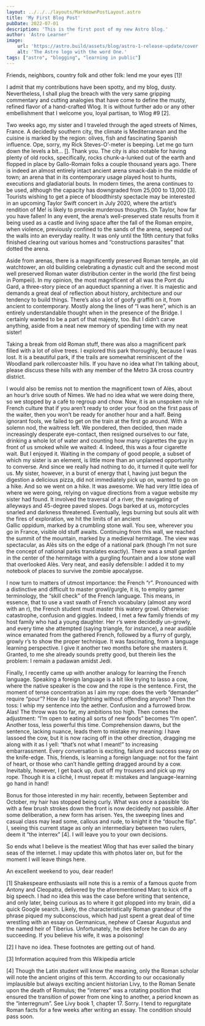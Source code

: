 ```yaml
---
layout: ../../../layouts/MarkdownPostLayout.astro
title: 'My First Blog Post'
pubDate: 2022-07-01
description: 'This is the first post of my new Astro blog.'
author: 'Astro Learner'
image:
    url: 'https://astro.build/assets/blog/astro-1-release-update/cover.jpeg' 
    alt: 'The Astro logo with the word One.'
tags: ["astro", "blogging", "learning in public"]
---
```




Friends, neighbors, country folk and other folk: lend me your eyes [1]!

I admit that my contributions have been spotty, and my blog, dusty. Nevertheless, I shall plug the breach with the very same gripping commentary and cutting analogies that have come to define the musty, refined flavor of a hand-crafted Wlog. It is without further ado or any other embellishment that I welcome you, loyal partisan, to Wlog #9 [2].

Two weeks ago, my sister and I traveled through the aged streets of Nimes, France. A decidedly southern city, the climate is Mediterranean and the cuisine is marked by the region: olives, fish and fascinating Spanish influence. Ope, sorry, my Rick Steves-O’-meter is beeping. Let me go turn down the levels a bit… []. Thank you. The city is also notable for having plenty of old rocks, specifically, rocks chunk-a-lunked out of the earth and flopped in place by Gallo-Romain folks a couple thousand years ago. There is indeed an almost entirely intact ancient arena smack-dab in the middle of town; an arena that in its contemporary usage played host to hunts, executions and gladiatorial bouts. In modern times, the arena continues to be used, although the capacity has downgraded from 25,000 to 13,000 [3]. Tourists wishing to get a piece of bloodthirsty spectacle may be interested in an upcoming Taylor Swift concert in July 2020, where the artist’s rendition of Me! is likely to provoke murderous thoughts. Oh Taylor, how far you have fallen! In any event, the arena’s well-preserved state results from it being used as a castle and living space after the fall of the Roman empire, when violence, previously confined to the sands of the arena, seeped out the walls into an everyday reality. It was only until the 19th century that folks finished clearing out various homes and “constructions parasites” that dotted the arena.

Aside from arenas, there is a magnificently preserved Roman temple, an old watchtower, an old building celebrating a dynastic cult and the second most well preserved Roman water distribution center in the world (the first being in Pompeii). In my opinion, the most magnificent of all was the Pont du Gard, a three-story piece of an aqueduct spanning a river. It is majestic and demands a great deal of reflection about history, architecture and our tendency to build things. There’s also a lot of goofy graffiti on it, from ancient to contemporary. Mostly along the lines of “I was here”, which is an entirely understandable thought when in the presence of the Bridge. I certainly wanted to be a part of that majesty, too. But I didn’t carve anything, aside from a neat new memory of spending time with my neat sister!

Taking a break from old Roman stuff, there was also a magnificent park filled with a lot of olive trees. I explored this park thoroughly, because I was lost. It is a beautiful park, if the trails are somewhat reminiscent of the Woodland park rollercoaster hills. If you have no idea what I’m talking about, please discuss these hills with any member of the Metro 3A cross country district.

I would also be remiss not to mention the magnificent town of Alès, about an hour’s drive south of Nimes. We had no idea what we were doing there, so we stopped by a café to regroup and chow. Now, it is an unspoken rule in French culture that if you aren’t ready to order your food on the first pass of the waiter, then you won’t be ready for another hour and a half. Being ignorant fools, we failed to get on the train at the first go around. With a solemn nod, the waitress left. We pondered, then decided, then made increasingly desperate eye-contact, then resigned ourselves to our fate, drinking a whole lot of water and counting how many cigarettes the guy in front of us smoked while we waited: 4. Indeed, this was a four cigarette wait. But I enjoyed it. Waiting in the company of good people, a subset of which my sister is an element, is little more than an unplanned opportunity to converse. And since we really had nothing to do, it turned it quite well for us. My sister, however, in a burst of energy that I, having just begun the digestion a delicious pizza, did not immediately pick up on, wanted to go on a hike. And so we went on a hike. It was awesome. We had very little idea of where we were going, relying on vague directions from a vague website my sister had found. It involved the traversal of a river, the navigating of alleyways and 45-degree paved slopes. Dogs barked at us, motorcycles snarled and darkness threatened. Eventually, legs burning but souls alit with the fires of exploration, we hit the limits of an ancient Gallic oppidum, marked by a crumbling stone wall. You see, wherever you go in France, visible old stuff awaits. Continuing from this wall, we reached the summit of the mountain, marked by a medieval hermitage. The view was spectacular, as Alès sits on the edge of a national park (though I’m not sure the concept of national parks translates exactly). There was a small garden in the center of the hermitage with a gurgling fountain and a low stone wall that overlooked Alès. Very neat, and easily defensible: I added it to my notebook of places to survive the zombie apocalypse.

I now turn to matters of utmost importance: the French “r”. Pronounced with a distinctive and difficult to master growl/gurgle, it is, to employ gamer terminology, the “skill check” of the French language. This means, in essence, that to use a vast swath of French vocabulary (almost any word with an r), the French student must master this watery growl. Otherwise: catastrophe, confusion and giggles. Indeed, I met a few family friends of my host family who had a young daughter. Her r’s were decidedly un-growly, and every time she attempted (saying triangle, for instance), a near audible wince emanated from the gathered French, followed by a flurry of gurgly, growly r’s to show the proper technique. It was fascinating, from a language learning perspective. I give it another two months before she masters it. Granted, to me she already sounds pretty good, but therein lies the problem: I remain a padawan amidst Jedi.

Finally, I recently came up with another analogy for learning the French language. Speaking a foreign language is a bit like trying to lasso a cow, where the native speaker is the cow and the rope is the sentence. First, the moment of tense concentration as I aim my rope: does the verb “demander” require “pour”? How do I say lightning without offending anyone? Then the toss: I whip my sentence into the aether. Confusion and a furrowed brow. Alas! The throw was too far, my ambitions too high. Then comes the adjustment: “I’m open to eating all sorts of new foods” becomes “I’m open”. Another toss, less powerful this time. Comprehension dawns, but the sentence, lacking nuance, leads them to mistake my meaning: I have lassoed the cow, but it is now racing off in the other direction, dragging me along with it as I yell: “that’s not what I meant!” to increasing embarrassment. Every conversation is exciting, failure and success sway on the knife-edge. This, friends, is learning a foreign language: not for the faint of heart, or those who can’t handle getting dragged around by a cow. Inevitably, however, I get back up, dust off my trousers and pick up my rope. Though it is a cliché, I must repeat it: mistakes and language-learning go hand in hand!

Bonus for those interested in my hair: recently, between September and October, my hair has stopped being curly. What was once a passible ‘do with a few brush strokes down the front is now decidedly not passible. After some deliberation, a new form has arisen. Yes, the sweeping lines and casual class may lead some, callous and rude, to knight it the “douche flip”. I, seeing this current stage as only an intermediary between two rulers, deem it “the interrex” [4]. I will leave you to your own decisions.

So ends what I believe is the meatiest Wlog that has ever sailed the binary seas of the internet. I may update this with photos later on, but for the moment I will leave things here.

An excellent weekend to you, dear reader!

[1] Shakespeare enthusiasts will note this is a remix of a famous quote from Antony and Cleopatra, delivered by the aforementioned Marc to kick off a big speech. I had no idea this was the case before writing that sentence, and only later, being curious as to where it got plopped into my brain, did a quick Google search. Likely, the characteristically Roman grandeur of the phrase piqued my subconscious, which had just spent a great deal of time wrestling with an essay on Germanicus, nephew of Caesar Augustus and the named heir of Tiberius. Unfortunately, he dies before he can do any succeeding. If you believe his wife, it was a poisoning!

[2] I have no idea. These footnotes are getting out of hand.

[3] Information acquired from this Wikipedia article

[4] Though the Latin student will know the meaning, only the Roman scholar will note the ancient origins of this term. According to our occasionally implausible but always exciting ancient historian Livy, to the Roman Senate upon the death of Romulus; the “interrex” was a rotating position that ensured the transition of power from one king to another, a period known as the “interregnum”. See Livy book 1, chapter 17. Sorry. I tend to regurgitate Roman facts for a few weeks after writing an essay. The condition should pass soon.
